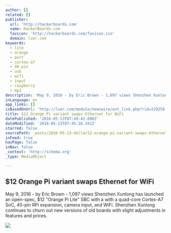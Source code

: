 ```yaml
---
author: []
related: []
publisher:
  url: 'http://hackerboards.com'
  name: HackerBoards.com
  favicon: 'http://hackerboards.com/favicon.ico'
  domain: lxer.com
keywords:
  - lite
  - orange
  - port
  - cortex-a7
  - 40-pin
  - usb
  - wifi
  - input
  - raspberry
  - mp2
description: 'May 9, 2016 - by Eric Brown - 1,097 views Shenzhen Xunlong has launched an open-spec, $12 "Orange Pi Lite" SBC with a with a quad-core Cortex-A7 SoC, 40-pin RPi expansion, camera input, and WiFi. Shenzhen Xunlong continues to churn out new versions of old boards with slight adjustments in features and prices.'
inLanguage: en
app_links: []
isBasedOnUrl: 'http://lxer.com/module/newswire/ext_link.php?rid=229258'
title: $12 Orange Pi variant swaps Ethernet for WiFi
datePublished: '2016-05-13T07:49:42.008Z'
dateModified: '2016-05-13T07:45:16.341Z'
starred: false
sourcePath: _posts/2016-05-13-dollar12-orange-pi-variant-swaps-ethernet-for-wifi.md
inFeed: true
hasPage: false
inNav: false
_context: 'http://schema.org'
_type: MediaObject

---
```

<article style=""><h1>$12 Orange Pi variant swaps Ethernet for WiFi</h1><p>May 9, 2016 - by Eric Brown - 1,097 views Shenzhen Xunlong has launched an open-spec, $12 "Orange Pi Lite" SBC with a with a quad-core Cortex-A7 SoC, 40-pin RPi expansion, camera input, and WiFi. Shenzhen Xunlong continues to churn out new versions of old boards with slight adjustments in features and prices.</p><img src="http://hackerboards.com/files/orangepi_lite-250.jpg" /></article>